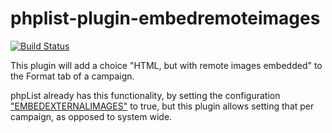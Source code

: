 # phplist-plugin-embedremoteimages

[![Build Status](https://travis-ci.org/michield/phplist-plugin-embedremoteimages.svg?branch=master)](https://travis-ci.org/michield/phplist-plugin-embedremoteimages)

This plugin will add a choice "HTML, but with remote images embedded" to the Format tab of a campaign.

phpList already has this functionality, by setting the configuration ["EMBEDEXTERNALIMAGES"](https://resources.phplist.com/system/config/embedexternalimages) to true, but this plugin allows setting that per campaign, as opposed to system wide.
